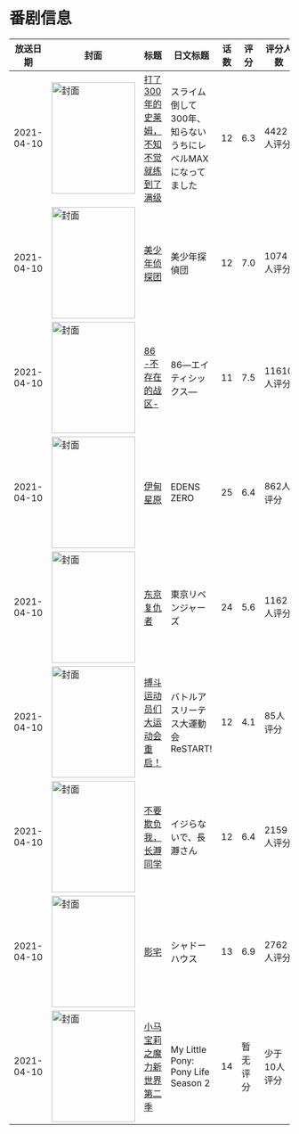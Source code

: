 # 番剧信息

|放送日期|封面|标题|日文标题|话数|评分|评分人数|
|---|---|---|---|---|---|---|
|2021-04-10|<img src="//lain.bgm.tv/pic/cover/c/01/e4/292969_dUxlx.jpg" alt="封面" style="width:150px;height:200px;object-fit:cover;">|[打了300年的史莱姆，不知不觉就练到了满级](https://bangumi.tv/subject/292969)|スライム倒して300年、知らないうちにレベルMAXになってました|12|6.3|4422人评分|
|2021-04-10|<img src="//lain.bgm.tv/pic/cover/c/20/87/295048_PE4W9.jpg" alt="封面" style="width:150px;height:200px;object-fit:cover;">|[美少年侦探团](https://bangumi.tv/subject/295048)|美少年探偵団|12|7.0|1074人评分|
|2021-04-10|<img src="//lain.bgm.tv/pic/cover/c/a4/b3/302189_SfN7e.jpg" alt="封面" style="width:150px;height:200px;object-fit:cover;">|[86 -不存在的战区-](https://bangumi.tv/subject/302189)|86―エイティシックス―|11|7.5|11610人评分|
|2021-04-10|<img src="//lain.bgm.tv/pic/cover/c/6e/a5/308588_KMrSy.jpg" alt="封面" style="width:150px;height:200px;object-fit:cover;">|[伊甸星原](https://bangumi.tv/subject/308588)|EDENS ZERO|25|6.4|862人评分|
|2021-04-10|<img src="//lain.bgm.tv/pic/cover/c/a2/a5/308936_NgIh4.jpg" alt="封面" style="width:150px;height:200px;object-fit:cover;">|[东京复仇者](https://bangumi.tv/subject/308936)|東京リベンジャーズ|24|5.6|1162人评分|
|2021-04-10|<img src="//lain.bgm.tv/pic/cover/c/c5/97/309331_d66rf.jpg" alt="封面" style="width:150px;height:200px;object-fit:cover;">|[搏斗运动员们 大运动会 重启！](https://bangumi.tv/subject/309331)|バトルアスリーテス大運動会 ReSTART!|12|4.1|85人评分|
|2021-04-10|<img src="//lain.bgm.tv/pic/cover/c/86/f2/309753_jWjwJ.jpg" alt="封面" style="width:150px;height:200px;object-fit:cover;">|[不要欺负我，长瀞同学](https://bangumi.tv/subject/309753)|イジらないで、長瀞さん|12|6.4|2159人评分|
|2021-04-10|<img src="//lain.bgm.tv/pic/cover/c/01/42/316957_wNlQU.jpg" alt="封面" style="width:150px;height:200px;object-fit:cover;">|[影宅](https://bangumi.tv/subject/316957)|シャドーハウス|13|6.9|2762人评分|
|2021-04-10|<img src="//lain.bgm.tv/pic/cover/c/b7/8e/419826_3w8H8.jpg" alt="封面" style="width:150px;height:200px;object-fit:cover;">|[小马宝莉之魔力新世界 第二季](https://bangumi.tv/subject/419826)|My Little Pony: Pony Life Season 2|14|暂无评分|少于10人评分|
